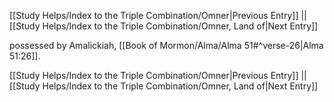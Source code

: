 [[Study Helps/Index to the Triple Combination/Omner|Previous Entry]]  ||  [[Study Helps/Index to the Triple Combination/Omner, Land of|Next Entry]]

 possessed by Amalickiah, [[Book of Mormon/Alma/Alma 51#^verse-26|Alma 51:26]].

[[Study Helps/Index to the Triple Combination/Omner|Previous Entry]]  ||  [[Study Helps/Index to the Triple Combination/Omner, Land of|Next Entry]]